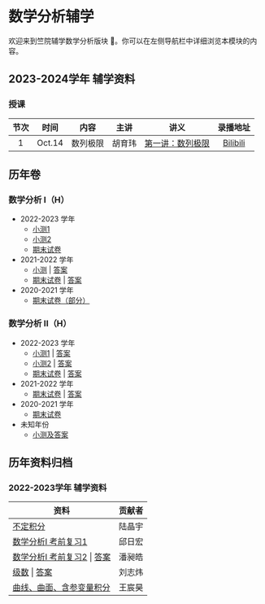# 数学分析辅学

欢迎来到竺院辅学数学分析版块 🤗。你可以在左侧导航栏中详细浏览本模块的内容。

## 2023-2024学年 辅学资料

### 授课

| 节次 |  时间  |   内容   |  主讲  |                         讲义                          | 录播地址 |
| :--: | :----: | :------: | :----: | :---------------------------------------------------: | :------: |
|  1   | Oct.14 | 数列极限 | 胡育玮 | [第一讲：数列极限](2024/analysis_lecture1_sequence_limits.md) | [Bilibili](https://www.bilibili.com/video/BV1Qw411c7bM) |

## 历年卷

### 数学分析 I（H）

-   2022-2023 学年
    -   [小测1](analysis1_paper/22test1.pdf)
    -   [小测2](analysis1_paper/22test2.pdf)
    -   [期末试卷](analysis1_paper/22exam.pdf)
-   2021-2022 学年
    -   [小测](analysis1_paper/21test.pdf) | [答案](analysis1_paper/21test_answer.pdf)
    -   [期末试卷](analysis1_paper/21exam.pdf) | [答案](analysis1_paper/21exam_answer.pdf)
-   2020-2021 学年
    -   [期末试卷（部分）](analysis1_paper/20exam.pdf)

### 数学分析 II（H）

-   2022-2023 学年
    -   [小测1](analysis2_paper/22test1.pdf) | [答案](analysis2_paper/22test1_answer.pdf)
    -   [小测2](analysis2_paper/22test2.pdf) | [答案](analysis2_paper/22test2_answer.pdf)
    -   [期末试卷](analysis2_paper/22exam.pdf) | [答案](analysis2_paper/22exam_answer.pdf)
-   2021-2022 学年
    -   [期末试卷](analysis2_paper/21exam.pdf) | [答案](analysis2_paper/21exam_answer.pdf)
-   2020-2021 学年
    -   [期末试卷](analysis2_paper/20exam.pdf)
-   未知年份
    -   [小测及答案](analysis2_paper/22test2_answer.pdf)

## 历年资料归档

### 2022-2023学年 辅学资料

| 资料 | 贡献者 |
| --- | --- |
| [不定积分](2023/indefinite_integral.pdf) | 陆晶宇 |
| [数学分析I 考前复习1](2023/analysis1_review1.pdf) | 邱日宏 |
| [数学分析I 考前复习2](2023/analysis1_review2.pdf) \| [答案](2023/analysis1_review2_answer.pdf) | 潘昶皓 |
| [级数](2023/series.pdf) \| [答案](2023/series_answer.pdf) | 刘志炜 |
| [曲线、曲面、含参变量积分](2023/curves_surfaces_integrals.pdf) | 王宸昊 |
